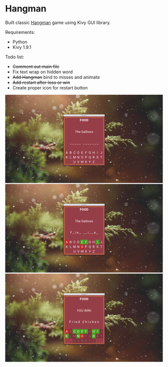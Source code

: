 # Hangman

Built classic [Hangman](https://en.wikipedia.org/wiki/Hangman_(game)) game using Kivy GUI library.

Requirements:
- Python
- Kivy 1.9.1

Todo list:
- ~~Comment out main file~~
- Fix text wrap on hidden word
- ~~Add Hangman~~ bind to misses and animate
- ~~Add restart after loss or win~~
- Create proper icon for restart button

![](https://github.com/SolaOmi/HangmanKivy/blob/master/Begin.png)
![](https://github.com/SolaOmi/HangmanKivy/blob/master/Mid.png)
![](https://github.com/SolaOmi/HangmanKivy/blob/master/Won.png)
